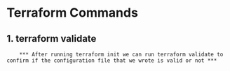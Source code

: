 # Terraform Commands

## 1. terraform validate
        *** After running terraform init we can run terraform validate to confirm if the configuration file that we wrote is valid or not *** 